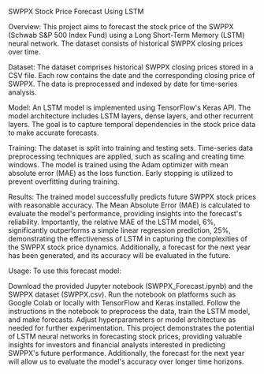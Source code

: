 SWPPX Stock Price Forecast Using LSTM

Overview:
This project aims to forecast the stock price of the SWPPX (Schwab S&P 500 Index Fund) using a Long Short-Term Memory (LSTM) neural network. The dataset consists of historical SWPPX closing prices over time.

Dataset:
The dataset comprises historical SWPPX closing prices stored in a CSV file. Each row contains the date and the corresponding closing price of SWPPX. The data is preprocessed and indexed by date for time-series analysis.

Model:
An LSTM model is implemented using TensorFlow's Keras API. The model architecture includes LSTM layers, dense layers, and other recurrent layers. The goal is to capture temporal dependencies in the stock price data to make accurate forecasts.

Training:
The dataset is split into training and testing sets. Time-series data preprocessing techniques are applied, such as scaling and creating time windows. The model is trained using the Adam optimizer with mean absolute error (MAE) as the loss function. Early stopping is utilized to prevent overfitting during training.

Results:
The trained model successfully predicts future SWPPX stock prices with reasonable accuracy. The Mean Absolute Error (MAE) is calculated to evaluate the model's performance, providing insights into the forecast's reliability. Importantly, the relative MAE of the LSTM model, 6%, significantly outperforms a simple linear regression prediction, 25%, demonstrating the effectiveness of LSTM in capturing the complexities of the SWPPX stock price dynamics. Additionally, a forecast for the next year has been generated, and its accuracy will be evaluated in the future.

Usage:
To use this forecast model:

Download the provided Jupyter notebook (SWPPX_Forecast.ipynb) and the SWPPX dataset (SWPPX.csv).
Run the notebook on platforms such as Google Colab or locally with TensorFlow and Keras installed.
Follow the instructions in the notebook to preprocess the data, train the LSTM model, and make forecasts.
Adjust hyperparameters or model architecture as needed for further experimentation.
This project demonstrates the potential of LSTM neural networks in forecasting stock prices, providing valuable insights for investors and financial analysts interested in predicting SWPPX's future performance. Additionally, the forecast for the next year will allow us to evaluate the model's accuracy over longer time horizons.
